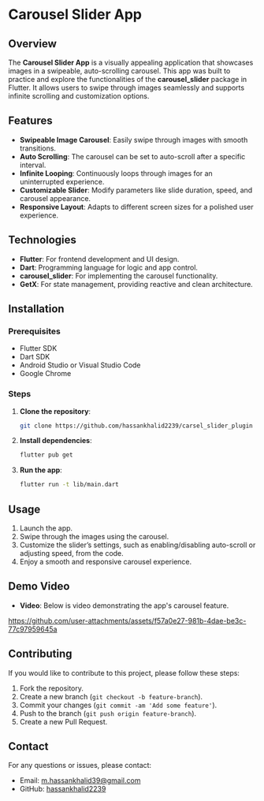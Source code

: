 # Carousel Slider App

## Overview
The **Carousel Slider App** is a visually appealing application that showcases images in a swipeable, auto-scrolling carousel. This app was built to practice and explore the functionalities of the **carousel_slider** package in Flutter. It allows users to swipe through images seamlessly and supports infinite scrolling and customization options.

## Features
- **Swipeable Image Carousel**: Easily swipe through images with smooth transitions.
- **Auto Scrolling**: The carousel can be set to auto-scroll after a specific interval.
- **Infinite Looping**: Continuously loops through images for an uninterrupted experience.
- **Customizable Slider**: Modify parameters like slide duration, speed, and carousel appearance.
- **Responsive Layout**: Adapts to different screen sizes for a polished user experience.

## Technologies
- **Flutter**: For frontend development and UI design.
- **Dart**: Programming language for logic and app control.
- **carousel_slider**: For implementing the carousel functionality.
- **GetX**: For state management, providing reactive and clean architecture.

## Installation

### Prerequisites
- Flutter SDK
- Dart SDK
- Android Studio or Visual Studio Code
- Google Chrome

### Steps
1. **Clone the repository**:
    ```sh
    git clone https://github.com/hassankhalid2239/carsel_slider_plugin
    ```

2. **Install dependencies**:
    ```sh
    flutter pub get
    ```

3. **Run the app**:
    ```sh
    flutter run -t lib/main.dart
    ```

## Usage
1. Launch the app.
2. Swipe through the images using the carousel.
3. Customize the slider’s settings, such as enabling/disabling auto-scroll or adjusting speed, from the code.
4. Enjoy a smooth and responsive carousel experience.

## Demo Video
- **Video**: Below is video demonstrating the app's carousel feature.
  
https://github.com/user-attachments/assets/f57a0e27-981b-4dae-be3c-77c97959645a

## Contributing
If you would like to contribute to this project, please follow these steps:
1. Fork the repository.
2. Create a new branch (`git checkout -b feature-branch`).
3. Commit your changes (`git commit -am 'Add some feature'`).
4. Push to the branch (`git push origin feature-branch`).
5. Create a new Pull Request.

## Contact
For any questions or issues, please contact:
- Email: m.hassankhalid39@gmail.com
- GitHub: [hassankhalid2239](https://github.com/hassankhalid2239)
